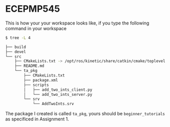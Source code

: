 # ECEPMP545

This is how your your workspace looks like, if you type the following command in your workspace

```bash
$ tree -L 4
```

``` bash
├── build
├── devel
└── src
    ├── CMakeLists.txt -> /opt/ros/kinetic/share/catkin/cmake/toplevel.cmake
    ├── README.md
    └── ta_pkg
        ├── CMakeLists.txt
        ├── package.xml
        ├── scripts
        │   ├── add_two_ints_client.py
        │   └── add_two_ints_server.py
        └── srv
            └── AddTwoInts.srv
```

The package I created is called `ta_pkg`, yours should be `beginner_tutorials` as specificed in Assignment 1.
